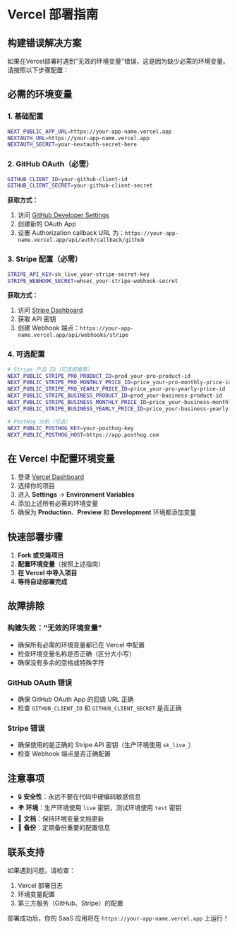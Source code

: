 # Vercel 部署指南

## 构建错误解决方案

如果在Vercel部署时遇到"无效的环境变量"错误，这是因为缺少必需的环境变量。请按照以下步骤配置：

## 必需的环境变量

### 1. 基础配置
```bash
NEXT_PUBLIC_APP_URL=https://your-app-name.vercel.app
NEXTAUTH_URL=https://your-app-name.vercel.app
NEXTAUTH_SECRET=your-nextauth-secret-here
```

### 2. GitHub OAuth（必需）
```bash
GITHUB_CLIENT_ID=your-github-client-id
GITHUB_CLIENT_SECRET=your-github-client-secret
```

**获取方式：**
1. 访问 [GitHub Developer Settings](https://github.com/settings/developers)
2. 创建新的 OAuth App
3. 设置 Authorization callback URL 为：`https://your-app-name.vercel.app/api/auth/callback/github`

### 3. Stripe 配置（必需）
```bash
STRIPE_API_KEY=sk_live_your-stripe-secret-key
STRIPE_WEBHOOK_SECRET=whsec_your-stripe-webhook-secret
```

**获取方式：**
1. 访问 [Stripe Dashboard](https://dashboard.stripe.com/)
2. 获取 API 密钥
3. 创建 Webhook 端点：`https://your-app-name.vercel.app/api/webhooks/stripe`

### 4. 可选配置
```bash
# Stripe 产品 ID（可选但推荐）
NEXT_PUBLIC_STRIPE_PRO_PRODUCT_ID=prod_your-pro-product-id
NEXT_PUBLIC_STRIPE_PRO_MONTHLY_PRICE_ID=price_your-pro-monthly-price-id
NEXT_PUBLIC_STRIPE_PRO_YEARLY_PRICE_ID=price_your-pro-yearly-price-id
NEXT_PUBLIC_STRIPE_BUSINESS_PRODUCT_ID=prod_your-business-product-id
NEXT_PUBLIC_STRIPE_BUSINESS_MONTHLY_PRICE_ID=price_your-business-monthly-price-id
NEXT_PUBLIC_STRIPE_BUSINESS_YEARLY_PRICE_ID=price_your-business-yearly-price-id

# PostHog 分析（可选）
NEXT_PUBLIC_POSTHOG_KEY=your-posthog-key
NEXT_PUBLIC_POSTHOG_HOST=https://app.posthog.com
```

## 在 Vercel 中配置环境变量

1. 登录 [Vercel Dashboard](https://vercel.com/dashboard)
2. 选择你的项目
3. 进入 **Settings** → **Environment Variables**
4. 添加上述所有必需的环境变量
5. 确保为 **Production**、**Preview** 和 **Development** 环境都添加变量

## 快速部署步骤

1. **Fork 或克隆项目**
2. **配置环境变量**（按照上述指南）
3. **在 Vercel 中导入项目**
4. **等待自动部署完成**

## 故障排除

### 构建失败："无效的环境变量"
- 确保所有必需的环境变量都已在 Vercel 中配置
- 检查环境变量名称是否正确（区分大小写）
- 确保没有多余的空格或特殊字符

### GitHub OAuth 错误
- 确保 GitHub OAuth App 的回调 URL 正确
- 检查 `GITHUB_CLIENT_ID` 和 `GITHUB_CLIENT_SECRET` 是否正确

### Stripe 错误
- 确保使用的是正确的 Stripe API 密钥（生产环境使用 `sk_live_`）
- 检查 Webhook 端点是否正确配置

## 注意事项

- 🔒 **安全性**：永远不要在代码中硬编码敏感信息
- 🌍 **环境**：生产环境使用 `live` 密钥，测试环境使用 `test` 密钥
- 📝 **文档**：保持环境变量文档更新
- 🔄 **备份**：定期备份重要的配置信息

## 联系支持

如果遇到问题，请检查：
1. Vercel 部署日志
2. 环境变量配置
3. 第三方服务（GitHub、Stripe）的配置

部署成功后，你的 SaaS 应用将在 `https://your-app-name.vercel.app` 上运行！